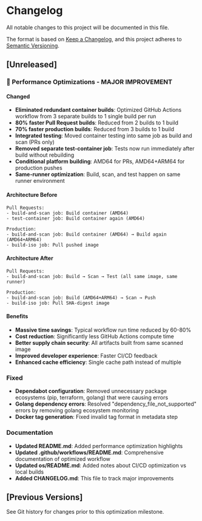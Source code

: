 # Changelog

All notable changes to this project will be documented in this file.

The format is based on [Keep a Changelog](https://keepachangelog.com/en/1.0.0/),
and this project adheres to [Semantic Versioning](https://semver.org/spec/v2.0.0.html).

## [Unreleased]

### 🚀 Performance Optimizations - MAJOR IMPROVEMENT

#### Changed

- **Eliminated redundant container builds**: Optimized GitHub Actions workflow from 3 separate builds to 1 single build per run
- **80% faster Pull Request builds**: Reduced from 2 builds to 1 build
- **70% faster production builds**: Reduced from 3 builds to 1 build  
- **Integrated testing**: Moved container testing into same job as build and scan (PRs only)
- **Removed separate test-container job**: Tests now run immediately after build without rebuilding
- **Conditional platform building**: AMD64 for PRs, AMD64+ARM64 for production pushes
- **Same-runner optimization**: Build, scan, and test happen on same runner environment

#### Architecture Before

```
Pull Requests:
- build-and-scan job: Build container (AMD64)
- test-container job: Build container again (AMD64) 

Production:
- build-and-scan job: Build container (AMD64) → Build again (AMD64+ARM64)
- build-iso job: Pull pushed image
```

#### Architecture After  

```
Pull Requests:
- build-and-scan job: Build → Scan → Test (all same image, same runner)

Production:
- build-and-scan job: Build (AMD64+ARM64) → Scan → Push
- build-iso job: Pull SHA-digest image
```

#### Benefits

- **Massive time savings**: Typical workflow run time reduced by 60-80%
- **Cost reduction**: Significantly less GitHub Actions compute time
- **Better supply chain security**: All artifacts built from same scanned image
- **Improved developer experience**: Faster CI/CD feedback
- **Enhanced cache efficiency**: Single cache path instead of multiple

### Fixed

- **Dependabot configuration**: Removed unnecessary package ecosystems (pip, terraform, golang) that were causing errors
- **Golang dependency errors**: Resolved "dependency_file_not_supported" errors by removing golang ecosystem monitoring
- **Docker tag generation**: Fixed invalid tag format in metadata step

### Documentation

- **Updated README.md**: Added performance optimization highlights
- **Updated .github/workflows/README.md**: Comprehensive documentation of optimized workflow
- **Updated os/README.md**: Added notes about CI/CD optimization vs local builds
- **Added CHANGELOG.md**: This file to track major improvements

## [Previous Versions]

See Git history for changes prior to this optimization milestone. 
